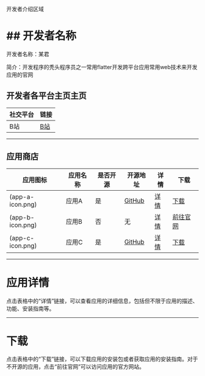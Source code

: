 开发者介绍区域

# ## 开发者名称

开发者名称：某君

简介：开发程序的秃头程序员之一常用flatter开发跨平台应用常用web技术来开发应用的官网

## 开发者各平台主页主页

| 社交平台 | 链接  |
| --- | --- |
| B站  | [B站](https://space.bilibili.com/1994596066) |

* * *

## 应用商店

| 应用图标 | 应用名称 | 是否开源 | 开源地址 | 详情  | 下载  |
| --- | --- | --- | --- | --- | --- |
| (app-a-icon.png) | 应用A | 是   | [GitHub](https://github.com/app-a) | [详情](#) | [下载](#) |
| (app-b-icon.png) | 应用B | 否   | 无   | [详情](#) | [前往官网](https://app-b.com) |
| (app-c-icon.png) | 应用C | 是   | [GitHub](https://github.com/app-c) | [详情](#) | [下载](#) |

* * *

# 应用详情

点击表格中的“详情”链接，可以查看应用的详细信息，包括但不限于应用的描述、功能、安装指南等。

* * *

# 下载

点击表格中的“下载”链接，可以下载应用的安装包或者获取应用的安装指南。对于不开源的应用，点击“前往官网”可以访问应用的官方网站。
